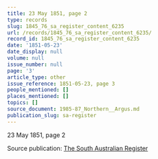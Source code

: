 ```yaml
---
title: 23 May 1851, page 2
type: records
slug: 1845_76_sa_register_content_6235
url: /records/1845_76_sa_register_content_6235/
record_id: 1845_76_sa_register_content_6235
date: '1851-05-23'
date_display: null
volume: null
issue_number: null
page: '3'
article_type: other
issue_reference: 1851-05-23, page 3
people_mentioned: []
places_mentioned: []
topics: []
source_document: 1985-87_Northern__Argus.md
publication_slug: sa-register
---
```


23 May 1851, page 2

Source publication: [The South Australian Register](/publications/sa-register/)
